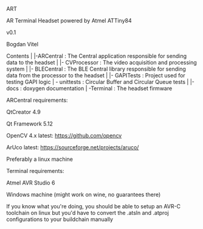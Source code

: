 ART

AR Terminal Headset powered by Atmel ATTiny84

v0.1

Bogdan Vitel

Contents
|
|-ARCentral : The Central application responsible for sending data to the headset
| |- CVProcessor : The video acquisition and processing system
| |- BLECentral : The BLE Central library responsible for sending data from the processor to the headset
| |- GAPITests : Project used for testing GAPI logic
| \- unittests : Circular Buffer and Circular Queue tests
|
|-docs : doxygen documentation
|
\-Terminal : The headset firmware


ARCentral requirements:


QtCreator 4.9

Qt Framework 5.12

 OpenCV 4.x latest: https://github.com/opencv
 
 ArUco latest: https://sourceforge.net/projects/aruco/

Preferably a linux machine

Terminal requirements:


Atmel AVR Studio 6


Windows machine (might work on wine, no guarantees there)


If you know what you're doing, you should be able to setup an AVR-C toolchain on linux but you'd have to 
convert the .atsln and .atproj configurations to your buildchain manually
